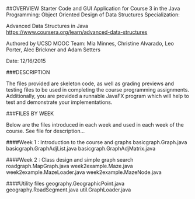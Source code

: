 ##OVERVIEW
Starter Code and GUI Application for Course 3 in the
Java Programming: Object Oriented Design of 
Data Structures Specialization:

Advanced Data Structures in Java
https://www.coursera.org/learn/advanced-data-structures

Authored by UCSD MOOC Team:
Mia Minnes, Christine Alvarado, Leo Porter, Alec Brickner
and Adam Setters

Date: 12/16/2015


###DESCRIPTION

The files provided are skeleton code, as well as grading previews and 
testing files to be used in completing the course programming 
assignments. Additionally, you are provided a runnable JavaFX program 
which will help to test and demonstrate your implementations.

###FILES BY WEEK

Below are the files introduced in each week and used in each week
of the course. See file for description...

####Week 1 : Introduction to the course and graphs
basicgraph.Graph.java
basicgraph.GraphAdjList.java
basicgraph.GraphAdjMatrix.java

####Week 2 : Class design and simple graph search
roadgraph.MapGraph.java
week2example.Maze.java
week2example.MazeLoader.java
week2example.MazeNode.java

####Utility files
geography.GeographicPoint.java
geography.RoadSegment.java
util.GraphLoader.java
